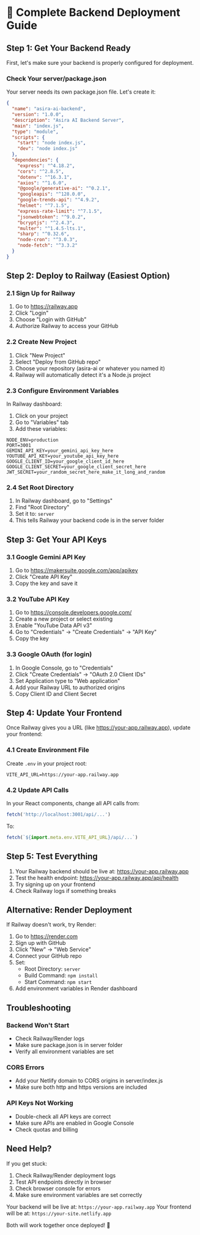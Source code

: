 # 🚀 Complete Backend Deployment Guide

## Step 1: Get Your Backend Ready

First, let's make sure your backend is properly configured for deployment.

### Check Your server/package.json
Your server needs its own package.json file. Let's create it:

```json
{
  "name": "asira-ai-backend",
  "version": "1.0.0",
  "description": "Asira AI Backend Server",
  "main": "index.js",
  "type": "module",
  "scripts": {
    "start": "node index.js",
    "dev": "node index.js"
  },
  "dependencies": {
    "express": "^4.18.2",
    "cors": "^2.8.5",
    "dotenv": "^16.3.1",
    "axios": "^1.6.0",
    "@google/generative-ai": "^0.2.1",
    "googleapis": "^128.0.0",
    "google-trends-api": "^4.9.2",
    "helmet": "^7.1.5",
    "express-rate-limit": "^7.1.5",
    "jsonwebtoken": "^9.0.2",
    "bcryptjs": "^2.4.3",
    "multer": "^1.4.5-lts.1",
    "sharp": "^0.32.6",
    "node-cron": "^3.0.3",
    "node-fetch": "^3.3.2"
  }
}
```

## Step 2: Deploy to Railway (Easiest Option)

### 2.1 Sign Up for Railway
1. Go to https://railway.app
2. Click "Login" 
3. Choose "Login with GitHub"
4. Authorize Railway to access your GitHub

### 2.2 Create New Project
1. Click "New Project"
2. Select "Deploy from GitHub repo"
3. Choose your repository (asira-ai or whatever you named it)
4. Railway will automatically detect it's a Node.js project

### 2.3 Configure Environment Variables
In Railway dashboard:
1. Click on your project
2. Go to "Variables" tab
3. Add these variables:

```
NODE_ENV=production
PORT=3001
GEMINI_API_KEY=your_gemini_api_key_here
YOUTUBE_API_KEY=your_youtube_api_key_here
GOOGLE_CLIENT_ID=your_google_client_id_here
GOOGLE_CLIENT_SECRET=your_google_client_secret_here
JWT_SECRET=your_random_secret_here_make_it_long_and_random
```

### 2.4 Set Root Directory
1. In Railway dashboard, go to "Settings"
2. Find "Root Directory" 
3. Set it to: `server`
4. This tells Railway your backend code is in the server folder

## Step 3: Get Your API Keys

### 3.1 Google Gemini API Key
1. Go to https://makersuite.google.com/app/apikey
2. Click "Create API Key"
3. Copy the key and save it

### 3.2 YouTube API Key
1. Go to https://console.developers.google.com/
2. Create a new project or select existing
3. Enable "YouTube Data API v3"
4. Go to "Credentials" → "Create Credentials" → "API Key"
5. Copy the key

### 3.3 Google OAuth (for login)
1. In Google Console, go to "Credentials"
2. Click "Create Credentials" → "OAuth 2.0 Client IDs"
3. Set Application type to "Web application"
4. Add your Railway URL to authorized origins
5. Copy Client ID and Client Secret

## Step 4: Update Your Frontend

Once Railway gives you a URL (like https://your-app.railway.app), update your frontend:

### 4.1 Create Environment File
Create `.env` in your project root:

```
VITE_API_URL=https://your-app.railway.app
```

### 4.2 Update API Calls
In your React components, change all API calls from:
```javascript
fetch('http://localhost:3001/api/...')
```
To:
```javascript
fetch(`${import.meta.env.VITE_API_URL}/api/...`)
```

## Step 5: Test Everything

1. Your Railway backend should be live at: https://your-app.railway.app
2. Test the health endpoint: https://your-app.railway.app/api/health
3. Try signing up on your frontend
4. Check Railway logs if something breaks

## Alternative: Render Deployment

If Railway doesn't work, try Render:

1. Go to https://render.com
2. Sign up with GitHub
3. Click "New" → "Web Service"
4. Connect your GitHub repo
5. Set:
   - Root Directory: `server`
   - Build Command: `npm install`
   - Start Command: `npm start`
6. Add environment variables in Render dashboard

## Troubleshooting

### Backend Won't Start
- Check Railway/Render logs
- Make sure package.json is in server folder
- Verify all environment variables are set

### CORS Errors
- Add your Netlify domain to CORS origins in server/index.js
- Make sure both http and https versions are included

### API Keys Not Working
- Double-check all API keys are correct
- Make sure APIs are enabled in Google Console
- Check quotas and billing

## Need Help?

If you get stuck:
1. Check Railway/Render deployment logs
2. Test API endpoints directly in browser
3. Check browser console for errors
4. Make sure environment variables are set correctly

Your backend will be live at: `https://your-app.railway.app`
Your frontend will be at: `https://your-site.netlify.app`

Both will work together once deployed! 🚀